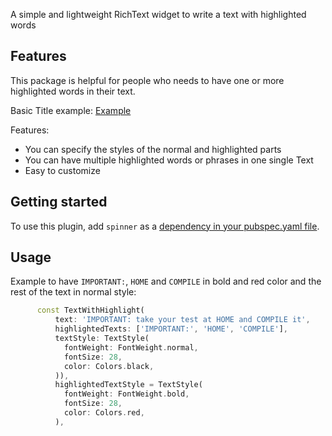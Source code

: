 A simple and lightweight RichText widget to write a text with highlighted words

## Features

This package is helpful for people who needs to have one or more highlighted words in their text.

Basic Title example:
[Example](docs/example.png)

Features:

- You can specify the styles of the normal and highlighted parts
- You can have multiple highlighted words or phrases in one single Text
- Easy to customize

## Getting started

To use this plugin, add `spinner` as a [dependency in your pubspec.yaml file](https://docs.flutter.dev/development/packages-and-plugins/using-packages).

## Usage

Example to have `IMPORTANT:`, `HOME` and `COMPILE` in bold and red color and the rest of the text in normal style:

```dart
      const TextWithHighlight(
          text: 'IMPORTANT: take your test at HOME and COMPILE it',
          highlightedTexts: ['IMPORTANT:', 'HOME', 'COMPILE'],
          textStyle: TextStyle(
            fontWeight: FontWeight.normal,
            fontSize: 28,
            color: Colors.black,
          )),
          highlightedTextStyle = TextStyle(
            fontWeight: FontWeight.bold,
            fontSize: 28,
            color: Colors.red,
          ),
````
